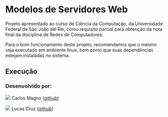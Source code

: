 # Modelos de Servidores Web
Projeto apresentado ao curso de Ciência da Computação, da
Universidade Federal de São João del Rei, como requisito parcial 
para obtenção da nota final da disciplina de Redes de Computadores.

Para o bom funcionamento deste projeto, recomendamos que o mesmo seja executado em ambiente linux, bem como que suas dependências estejam instaladas no sistema. 


## Execução


### Desenvolvido por:
![](https://github.com/Exterminus.png?size=100)
Carlos Magno ([github](https://github.com/Exterminus))

![](https://github.com/Lucasgscruz.png?size=100)
Lucas Cruz ([github](https://github.com/lucasgscruz))
